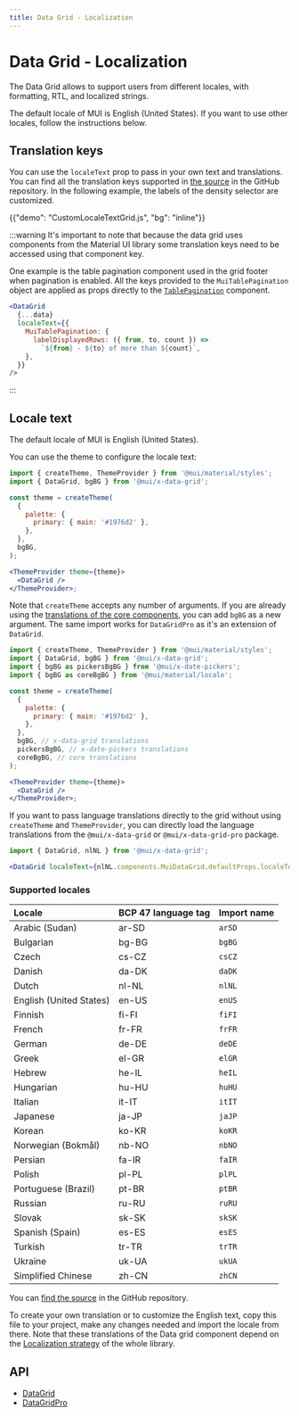 ```yaml
---
title: Data Grid - Localization
---
```


# Data Grid - Localization

<p class="description">The Data Grid allows to support users from different locales, with formatting, RTL, and localized strings.</p>

The default locale of MUI is English (United States). If you want to use other locales, follow the instructions below.

## Translation keys

You can use the `localeText` prop to pass in your own text and translations.
You can find all the translation keys supported in [the source](https://github.com/mui/mui-x/blob/HEAD/packages/grid/x-data-grid/src/constants/localeTextConstants.ts)
in the GitHub repository.
In the following example, the labels of the density selector are customized.

{{"demo": "CustomLocaleTextGrid.js", "bg": "inline"}}

:::warning
It's important to note that because the data grid uses components from the Material UI library some translation keys need to be accessed using that component key.

One example is the table pagination component used in the grid footer when pagination is enabled. All the keys provided to the `MuiTablePagination` object are applied as props directly to the [`TablePagination`](/material-ui/api/table-pagination/) component.

```jsx
<DataGrid
  {...data}
  localeText={{
    MuiTablePagination: {
      labelDisplayedRows: ({ from, to, count }) =>
        `${from} - ${to} of more than ${count}`,
    },
  }}
/>
```

:::

## Locale text

The default locale of MUI is English (United States).

You can use the theme to configure the locale text:

```jsx
import { createTheme, ThemeProvider } from '@mui/material/styles';
import { DataGrid, bgBG } from '@mui/x-data-grid';

const theme = createTheme(
  {
    palette: {
      primary: { main: '#1976d2' },
    },
  },
  bgBG,
);

<ThemeProvider theme={theme}>
  <DataGrid />
</ThemeProvider>;
```

Note that `createTheme` accepts any number of arguments.
If you are already using the [translations of the core components](/material-ui/guides/localization/#locale-text), you can add `bgBG` as a new argument.
The same import works for `DataGridPro` as it's an extension of `DataGrid`.

```jsx
import { createTheme, ThemeProvider } from '@mui/material/styles';
import { DataGrid, bgBG } from '@mui/x-data-grid';
import { bgBG as pickersBgBG } from '@mui/x-date-pickers';
import { bgBG as coreBgBG } from '@mui/material/locale';

const theme = createTheme(
  {
    palette: {
      primary: { main: '#1976d2' },
    },
  },
  bgBG, // x-data-grid translations
  pickersBgBG, // x-date-pickers translations
  coreBgBG, // core translations
);

<ThemeProvider theme={theme}>
  <DataGrid />
</ThemeProvider>;
```

If you want to pass language translations directly to the grid without using `createTheme` and `ThemeProvider`, you can directly load the language translations from the `@mui/x-data-grid` or `@mui/x-data-grid-pro` package.

```jsx
import { DataGrid, nlNL } from '@mui/x-data-grid';

<DataGrid localeText={nlNL.components.MuiDataGrid.defaultProps.localeText} />;
```

### Supported locales

| Locale                  | BCP 47 language tag | Import name |
| :---------------------- | :------------------ | :---------- |
| Arabic (Sudan)          | ar-SD               | `arSD`      |
| Bulgarian               | bg-BG               | `bgBG`      |
| Czech                   | cs-CZ               | `csCZ`      |
| Danish                  | da-DK               | `daDK`      |
| Dutch                   | nl-NL               | `nlNL`      |
| English (United States) | en-US               | `enUS`      |
| Finnish                 | fi-FI               | `fiFI`      |
| French                  | fr-FR               | `frFR`      |
| German                  | de-DE               | `deDE`      |
| Greek                   | el-GR               | `elGR`      |
| Hebrew                  | he-IL               | `heIL`      |
| Hungarian               | hu-HU               | `huHU`      |
| Italian                 | it-IT               | `itIT`      |
| Japanese                | ja-JP               | `jaJP`      |
| Korean                  | ko-KR               | `koKR`      |
| Norwegian (Bokmål)      | nb-NO               | `nbNO`      |
| Persian                 | fa-IR               | `faIR`      |
| Polish                  | pl-PL               | `plPL`      |
| Portuguese (Brazil)     | pt-BR               | `ptBR`      |
| Russian                 | ru-RU               | `ruRU`      |
| Slovak                  | sk-SK               | `skSK`      |
| Spanish (Spain)         | es-ES               | `esES`      |
| Turkish                 | tr-TR               | `trTR`      |
| Ukraine                 | uk-UA               | `ukUA`      |
| Simplified Chinese      | zh-CN               | `zhCN`      |

You can [find the source](https://github.com/mui/mui-x/tree/HEAD/packages/grid/x-data-grid/src/locales) in the GitHub repository.

To create your own translation or to customize the English text, copy this file to your project, make any changes needed and import the locale from there.
Note that these translations of the Data grid component depend on the [Localization strategy](/material-ui/guides/localization/) of the whole library.

## API

- [DataGrid](/x/api/data-grid/data-grid/)
- [DataGridPro](/x/api/data-grid/data-grid-pro/)
